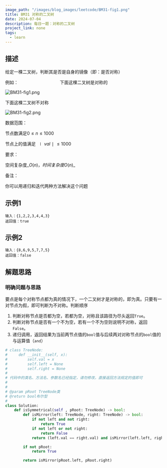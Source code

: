 ```yaml
---
image_path: "/images/blog_images/leetcode/BM31-fig1.png"
title: BM31 对称的二叉树
date: 2024-07-04
description: 每日一题：对称的二叉树
project_link: none
tags:
  - learn
---
```

## 描述

给定一棵二叉树，判断其是否是自身的镜像（即：是否对称）

例如：                                  下面这棵二叉树是对称的

![BM31-fig1.png](/images/blog_images/leetcode/BM31-fig1.png)

下面这棵二叉树不对称

![BM31-fig2.png](/images/blog_images/leetcode/BM31-fig2.png)

数据范围：

节点数满足$0≤n≤1000$﻿

节点上的值满足 $∣val∣≤1000$﻿

要求：

空间复杂度_$O(n)$_﻿_，_时间复杂度_$O(n)$_﻿

备注：

你可以用递归和迭代两种方法解决这个问题

## 示例1

```Plain
输入：{1,2,2,3,4,4,3}
返回值：true
```

## 示例2

```Plain
输入：{8,6,9,5,7,7,5}
返回值：false
```

## 解题思路

### 明确问题与思路

要点是每个对称节点都为真的情况下，一个二叉树才是对称的，即为真。只要有一对节点为假，即可判断为不对称。判断顺序

1. 判断对称节点是否都为空，若都为空，对称且该路径为尽头返回`True`。
2. 判断对称节点是否有一个不为空，若有一个不为空则说明不对称，返回`False`。
3. 递归调用，返回结果为当前两节点值的`bool`值与后续两对对称节点的`bool`值的与运算值（`and`）

```Python
# class TreeNode:
#     def __init__(self, x):
#         self.val = x
#         self.left = None
#         self.right = None
#
# 代码中的类名、方法名、参数名已经指定，请勿修改，直接返回方法规定的值即可
#
# 
# @param pRoot TreeNode类 
# @return bool布尔型
#
class Solution:
    def isSymmetrical(self , pRoot: TreeNode) -> bool:
        def isMirror(left: TreeNode, right: TreeNode) -> bool:
            if not left and not right:
                return True
            if not left or not right:
                return False
            return (left.val == right.val) and isMirror(left.left, right.right) and isMirror(left.right, right.left)

        if not pRoot:
            return True

        return isMirror(pRoot.left, pRoot.right)
```